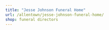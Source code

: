 ```yaml
---
title: "Jesse Johnson Funeral Home"
url: /allentown/jesse-johnson-funeral-home/
shop: funeral directors
---
```

